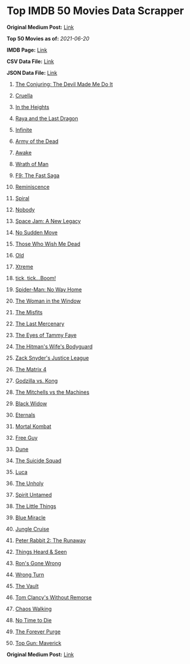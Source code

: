 # Top IMDB 50 Movies Data Scrapper

**Original Medium Post:** [Link](https://medium.com/@nishantsahoo/which-movie-should-i-watch-5c83a3c0f5b1) 

**Top 50 Movies as of:** _2021-06-20_

**IMDB Page:** [Link](http://www.imdb.com/search/title?release_date=2021,2021&title_type=feature)

**CSV Data File:** [Link](/Data/data.csv)

**JSON Data File:** [Link](/Data/data.json)

1. [The Conjuring: The Devil Made Me Do It](https://www.imdb.com/title/tt7069210/?ref_=adv_li_tt)

2. [Cruella](https://www.imdb.com/title/tt3228774/?ref_=adv_li_tt)

3. [In the Heights](https://www.imdb.com/title/tt1321510/?ref_=adv_li_tt)

4. [Raya and the Last Dragon](https://www.imdb.com/title/tt5109280/?ref_=adv_li_tt)

5. [Infinite](https://www.imdb.com/title/tt6654210/?ref_=adv_li_tt)

6. [Army of the Dead](https://www.imdb.com/title/tt0993840/?ref_=adv_li_tt)

7. [Awake](https://www.imdb.com/title/tt10418662/?ref_=adv_li_tt)

8. [Wrath of Man](https://www.imdb.com/title/tt11083552/?ref_=adv_li_tt)

9. [F9: The Fast Saga](https://www.imdb.com/title/tt5433138/?ref_=adv_li_tt)

10. [Reminiscence](https://www.imdb.com/title/tt3272066/?ref_=adv_li_tt)

11. [Spiral](https://www.imdb.com/title/tt10342730/?ref_=adv_li_tt)

12. [Nobody](https://www.imdb.com/title/tt7888964/?ref_=adv_li_tt)

13. [Space Jam: A New Legacy](https://www.imdb.com/title/tt3554046/?ref_=adv_li_tt)

14. [No Sudden Move](https://www.imdb.com/title/tt11525644/?ref_=adv_li_tt)

15. [Those Who Wish Me Dead](https://www.imdb.com/title/tt3215824/?ref_=adv_li_tt)

16. [Old](https://www.imdb.com/title/tt10954652/?ref_=adv_li_tt)

17. [Xtreme](https://www.imdb.com/title/tt11658120/?ref_=adv_li_tt)

18. [tick, tick...Boom!](https://www.imdb.com/title/tt8721424/?ref_=adv_li_tt)

19. [Spider-Man: No Way Home](https://www.imdb.com/title/tt10872600/?ref_=adv_li_tt)

20. [The Woman in the Window](https://www.imdb.com/title/tt6111574/?ref_=adv_li_tt)

21. [The Misfits](https://www.imdb.com/title/tt4876134/?ref_=adv_li_tt)

22. [The Last Mercenary](https://www.imdb.com/title/tt12808182/?ref_=adv_li_tt)

23. [The Eyes of Tammy Faye](https://www.imdb.com/title/tt9115530/?ref_=adv_li_tt)

24. [The Hitman's Wife's Bodyguard](https://www.imdb.com/title/tt8385148/?ref_=adv_li_tt)

25. [Zack Snyder's Justice League](https://www.imdb.com/title/tt12361974/?ref_=adv_li_tt)

26. [The Matrix 4](https://www.imdb.com/title/tt10838180/?ref_=adv_li_tt)

27. [Godzilla vs. Kong](https://www.imdb.com/title/tt5034838/?ref_=adv_li_tt)

28. [The Mitchells vs the Machines](https://www.imdb.com/title/tt7979580/?ref_=adv_li_tt)

29. [Black Widow](https://www.imdb.com/title/tt3480822/?ref_=adv_li_tt)

30. [Eternals](https://www.imdb.com/title/tt9032400/?ref_=adv_li_tt)

31. [Mortal Kombat](https://www.imdb.com/title/tt0293429/?ref_=adv_li_tt)

32. [Free Guy](https://www.imdb.com/title/tt6264654/?ref_=adv_li_tt)

33. [Dune](https://www.imdb.com/title/tt1160419/?ref_=adv_li_tt)

34. [The Suicide Squad](https://www.imdb.com/title/tt6334354/?ref_=adv_li_tt)

35. [Luca](https://www.imdb.com/title/tt12801262/?ref_=adv_li_tt)

36. [The Unholy](https://www.imdb.com/title/tt9419056/?ref_=adv_li_tt)

37. [Spirit Untamed](https://www.imdb.com/title/tt11084896/?ref_=adv_li_tt)

38. [The Little Things](https://www.imdb.com/title/tt10016180/?ref_=adv_li_tt)

39. [Blue Miracle](https://www.imdb.com/title/tt7084386/?ref_=adv_li_tt)

40. [Jungle Cruise](https://www.imdb.com/title/tt0870154/?ref_=adv_li_tt)

41. [Peter Rabbit 2: The Runaway](https://www.imdb.com/title/tt8376234/?ref_=adv_li_tt)

42. [Things Heard & Seen](https://www.imdb.com/title/tt10962368/?ref_=adv_li_tt)

43. [Ron's Gone Wrong](https://www.imdb.com/title/tt7504818/?ref_=adv_li_tt)

44. [Wrong Turn](https://www.imdb.com/title/tt9110170/?ref_=adv_li_tt)

45. [The Vault](https://www.imdb.com/title/tt9742794/?ref_=adv_li_tt)

46. [Tom Clancy's Without Remorse](https://www.imdb.com/title/tt0499097/?ref_=adv_li_tt)

47. [Chaos Walking](https://www.imdb.com/title/tt2076822/?ref_=adv_li_tt)

48. [No Time to Die](https://www.imdb.com/title/tt2382320/?ref_=adv_li_tt)

49. [The Forever Purge](https://www.imdb.com/title/tt10327252/?ref_=adv_li_tt)

50. [Top Gun: Maverick](https://www.imdb.com/title/tt1745960/?ref_=adv_li_tt)

**Original Medium Post:** [Link](https://medium.com/@nishantsahoo/which-movie-should-i-watch-5c83a3c0f5b1) 
